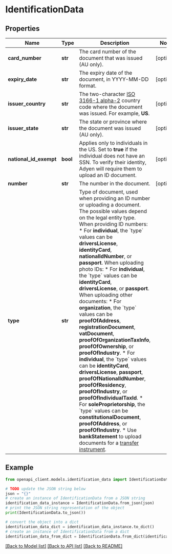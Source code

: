 # IdentificationData


## Properties

Name | Type | Description | Notes
------------ | ------------- | ------------- | -------------
**card_number** | **str** | The card number of the document that was issued (AU only). | [optional] 
**expiry_date** | **str** | The expiry date of the document, in YYYY-MM-DD format. | [optional] 
**issuer_country** | **str** | The two-character [ISO 3166-1 alpha-2](https://en.wikipedia.org/wiki/ISO_3166-1_alpha-2) country code where the document was issued. For example, **US**. | [optional] 
**issuer_state** | **str** | The state or province where the document was issued (AU only). | [optional] 
**national_id_exempt** | **bool** | Applies only to individuals in the US. Set to **true** if the individual does not have an SSN. To verify their identity, Adyen will require them to upload an ID document. | [optional] 
**number** | **str** | The number in the document. | [optional] 
**type** | **str** | Type of document, used when providing an ID number or uploading a document. The possible values depend on the legal entity type.  When providing ID numbers: * For **individual**, the &#x60;type&#x60; values can be **driversLicense**, **identityCard**, **nationalIdNumber**, or **passport**.  When uploading photo IDs: * For **individual**, the &#x60;type&#x60; values can be **identityCard**, **driversLicense**, or **passport**.  When uploading other documents: * For **organization**, the &#x60;type&#x60; values can be **proofOfAddress**, **registrationDocument**, **vatDocument**, **proofOfOrganizationTaxInfo**, **proofOfOwnership**, or **proofOfIndustry**.   * For **individual**, the &#x60;type&#x60; values can be **identityCard**, **driversLicense**, **passport**, **proofOfNationalIdNumber**, **proofOfResidency**, **proofOfIndustry**, or **proofOfIndividualTaxId**.  * For **soleProprietorship**, the &#x60;type&#x60; values can be **constitutionalDocument**, **proofOfAddress**, or **proofOfIndustry**.  * Use **bankStatement** to upload documents for a [transfer instrument](https://docs.adyen.com/api-explorer/#/legalentity/latest/post/transferInstruments__resParam_id). | 

## Example

```python
from openapi_client.models.identification_data import IdentificationData

# TODO update the JSON string below
json = "{}"
# create an instance of IdentificationData from a JSON string
identification_data_instance = IdentificationData.from_json(json)
# print the JSON string representation of the object
print(IdentificationData.to_json())

# convert the object into a dict
identification_data_dict = identification_data_instance.to_dict()
# create an instance of IdentificationData from a dict
identification_data_from_dict = IdentificationData.from_dict(identification_data_dict)
```
[[Back to Model list]](../README.md#documentation-for-models) [[Back to API list]](../README.md#documentation-for-api-endpoints) [[Back to README]](../README.md)


